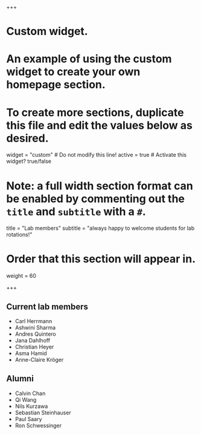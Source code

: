 +++
# Custom widget.
# An example of using the custom widget to create your own homepage section.
# To create more sections, duplicate this file and edit the values below as desired.
widget = "custom"  # Do not modify this line!
active = true  # Activate this widget? true/false

# Note: a full width section format can be enabled by commenting out the `title` and `subtitle` with a `#`.
title = "Lab members"
subtitle = "always happy to welcome students for lab rotations!"

# Order that this section will appear in.
weight = 60

+++

## Current lab members

* Carl Herrmann
* Ashwini Sharma
* Andres Quintero
* Jana Dahlhoff
* Christian Heyer
* Asma Hamid
* Anne-Claire Kröger

## Alumni

* Calvin Chan
* Qi Wang
* Nils Kurzawa
* Sebastian Steinhauser
* Paul Saary
* Ron Schwessinger
